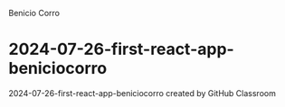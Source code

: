 Benicio Corro
# 2024-07-26-first-react-app-beniciocorro
2024-07-26-first-react-app-beniciocorro created by GitHub Classroom
